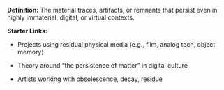 **Definition:**
The material traces, artifacts, or remnants that persist even in highly immaterial, digital, or virtual contexts.

**Starter Links:**

- Projects using residual physical media (e.g., film, analog tech, object memory)
    
- Theory around “the persistence of matter” in digital culture
    
- Artists working with obsolescence, decay, residue